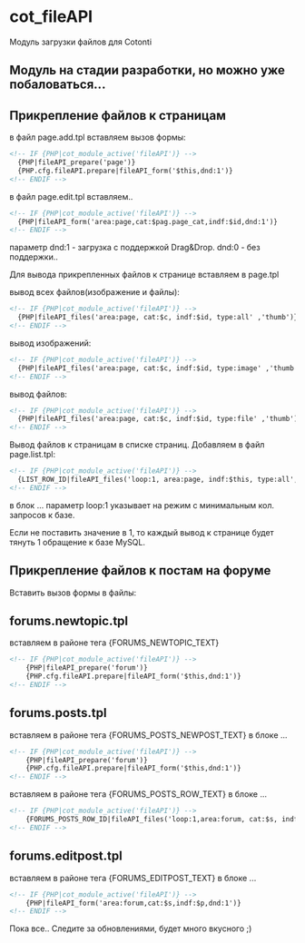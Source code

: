 # cot_fileAPI
Модуль загрузки файлов для Cotonti

Модуль на стадии разработки, но можно уже побаловаться...
-------


Прикрепление файлов к страницам
-------

в файл page.add.tpl вставляем вызов формы: 
```html
<!-- IF {PHP|cot_module_active('fileAPI')} -->	
  {PHP|fileAPI_prepare('page')}
  {PHP.cfg.fileAPI.prepare|fileAPI_form('$this,dnd:1')} 
<!-- ENDIF -->
```
в файл page.edit.tpl вставляем..
```html
<!-- IF {PHP|cot_module_active('fileAPI')} -->
  {PHP|fileAPI_form('area:page,cat:$pag.page_cat,indf:$id,dnd:1')} 
<!-- ENDIF -->	
```
параметр dnd:1 - загрузка с поддержкой Drag&Drop. dnd:0 - без поддержки..

Для вывода прикрепленных файлов к странице вставляем в page.tpl

вывод всех файлов(изображение и файлы):
```html
<!-- IF {PHP|cot_module_active('fileAPI')} -->
  {PHP|fileAPI_files('area:page, cat:$c, indf:$id, type:all' ,'thumb')} 
<!-- ENDIF -->
```
вывод изображений:
```html
<!-- IF {PHP|cot_module_active('fileAPI')} -->
  {PHP|fileAPI_files('area:page, cat:$c, indf:$id, type:image' ,'thumb')} 
<!-- ENDIF -->
```
вывод файлов:
```html
<!-- IF {PHP|cot_module_active('fileAPI')} -->
  {PHP|fileAPI_files('area:page, cat:$c, indf:$id, type:file' ,'thumb')} 
<!-- ENDIF -->
```

Вывод файлов к страницам в списке страниц.
Добавляем в файл page.list.tpl:

````html
<!-- IF {PHP|cot_module_active('fileAPI')} -->
  {LIST_ROW_ID|fileAPI_files('loop:1, area:page, indf:$this, type:all','thumb')} 
<!-- ENDIF -->
````
в блок <!-- BEGIN: LIST_ROW --> ... <!-- END: LIST_ROW -->
параметр loop:1 указывает на режим с минимальным кол. запросов к базе.

Если не поставить значение в 1, то каждый вывод к странице будет тянуть 1 обращение к базе MySQL.


Прикрепление файлов к постам на форуме
-------
Вставить вызов формы в файлы:

forums.newtopic.tpl
-------
вставляем в районе тега {FORUMS_NEWTOPIC_TEXT}
````html
<!-- IF {PHP|cot_module_active('fileAPI')} -->	
	{PHP|fileAPI_prepare('forum')}
	{PHP.cfg.fileAPI.prepare|fileAPI_form('$this,dnd:1')} 
<!-- ENDIF -->	
````

forums.posts.tpl
-------
вставляем в районе тега {FORUMS_POSTS_NEWPOST_TEXT} в блоке <!-- BEGIN: FORUMS_POSTS_NEWPOST --> ... <!-- END: FORUMS_POSTS_NEWPOST -->

````html
<!-- IF {PHP|cot_module_active('fileAPI')} -->	
	{PHP|fileAPI_prepare('forum')}
	{PHP.cfg.fileAPI.prepare|fileAPI_form('$this,dnd:1')} 
<!-- ENDIF -->		
````
вставляем в районе тега {FORUMS_POSTS_ROW_TEXT} в блоке <!-- BEGIN: FORUMS_POSTS_ROW --> ... <!-- END: FORUMS_POSTS_ROW -->

````html
<!-- IF {PHP|cot_module_active('fileAPI')} -->
	{FORUMS_POSTS_ROW_ID|fileAPI_files('loop:1,area:forum, cat:$s, indf:$this, type:all','thumb')} 
<!-- ENDIF -->	
````

forums.editpost.tpl
-------
вставляем в районе тега {FORUMS_EDITPOST_TEXT} в блоке <!-- BEGIN: FORUMS_EDITPOST_FIRSTPOST --> ... <!-- END: FORUMS_EDITPOST_FIRSTPOST -->


````html
<!-- IF {PHP|cot_module_active('fileAPI')} -->
	{PHP|fileAPI_form('area:forum,cat:$s,indf:$p,dnd:1')} 
<!-- ENDIF -->		
````

Пока все..
Следите за обновлениями, будет много вкусного ;)
